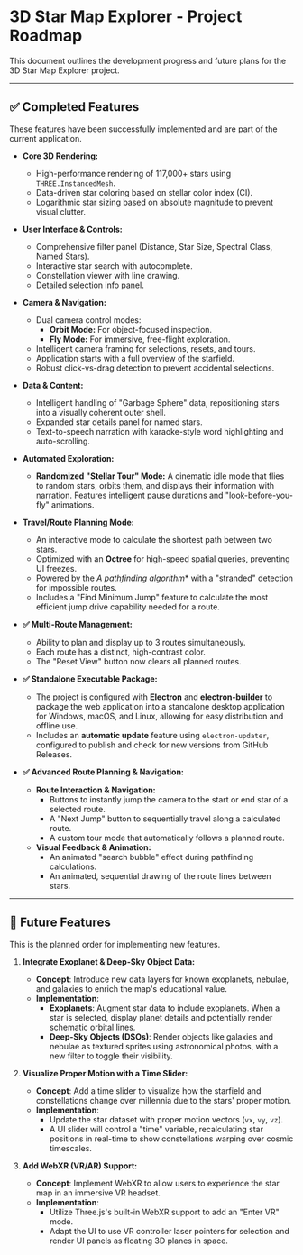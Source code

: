 # 3D Star Map Explorer - Project Roadmap

This document outlines the development progress and future plans for the 3D Star Map Explorer project.

---

## ✅ Completed Features

These features have been successfully implemented and are part of the current application.

- **Core 3D Rendering:**
  - High-performance rendering of 117,000+ stars using `THREE.InstancedMesh`.
  - Data-driven star coloring based on stellar color index (CI).
  - Logarithmic star sizing based on absolute magnitude to prevent visual clutter.

- **User Interface & Controls:**
  - Comprehensive filter panel (Distance, Star Size, Spectral Class, Named Stars).
  - Interactive star search with autocomplete.
  - Constellation viewer with line drawing.
  - Detailed selection info panel.

- **Camera & Navigation:**
  - Dual camera control modes:
    - **Orbit Mode:** For object-focused inspection.
    - **Fly Mode:** For immersive, free-flight exploration.
  - Intelligent camera framing for selections, resets, and tours.
  - Application starts with a full overview of the starfield.
  - Robust click-vs-drag detection to prevent accidental selections.

- **Data & Content:**
  - Intelligent handling of "Garbage Sphere" data, repositioning stars into a visually coherent outer shell.
  - Expanded star details panel for named stars.
  - Text-to-speech narration with karaoke-style word highlighting and auto-scrolling.

- **Automated Exploration:**
  - **Randomized "Stellar Tour" Mode:** A cinematic idle mode that flies to random stars, orbits them, and displays their information with narration. Features intelligent pause durations and "look-before-you-fly" animations.

- **Travel/Route Planning Mode:**
  - An interactive mode to calculate the shortest path between two stars.
  - Optimized with an **Octree** for high-speed spatial queries, preventing UI freezes.
  - Powered by the **A* pathfinding algorithm** with a "stranded" detection for impossible routes.
  - Includes a "Find Minimum Jump" feature to calculate the most efficient jump drive capability needed for a route.

- **✅ Multi-Route Management:**
  - Ability to plan and display up to 3 routes simultaneously.
  - Each route has a distinct, high-contrast color.
  - The "Reset View" button now clears all planned routes.

- **✅ Standalone Executable Package:**
  - The project is configured with **Electron** and **electron-builder** to package the web application into a standalone desktop application for Windows, macOS, and Linux, allowing for easy distribution and offline use.
  - Includes an **automatic update** feature using `electron-updater`, configured to publish and check for new versions from GitHub Releases.

- **✅ Advanced Route Planning & Navigation:**
    - **Route Interaction & Navigation:**
        - Buttons to instantly jump the camera to the start or end star of a selected route.
        - A "Next Jump" button to sequentially travel along a calculated route.
        - A custom tour mode that automatically follows a planned route.
    - **Visual Feedback & Animation:**
        - An animated "search bubble" effect during pathfinding calculations.
        - An animated, sequential drawing of the route lines between stars.

---

## 🚀 Future Features

This is the planned order for implementing new features.

1.  **Integrate Exoplanet & Deep-Sky Object Data:**
    - **Concept**: Introduce new data layers for known exoplanets, nebulae, and galaxies to enrich the map's educational value.
    - **Implementation**:
        - **Exoplanets**: Augment star data to include exoplanets. When a star is selected, display planet details and potentially render schematic orbital lines.
        - **Deep-Sky Objects (DSOs)**: Render objects like galaxies and nebulae as textured sprites using astronomical photos, with a new filter to toggle their visibility.

2.  **Visualize Proper Motion with a Time Slider:**
    - **Concept**: Add a time slider to visualize how the starfield and constellations change over millennia due to the stars' proper motion.
    - **Implementation**:
        - Update the star dataset with proper motion vectors (`vx`, `vy`, `vz`).
        - A UI slider will control a "time" variable, recalculating star positions in real-time to show constellations warping over cosmic timescales.

3.  **Add WebXR (VR/AR) Support:**
    - **Concept**: Implement WebXR to allow users to experience the star map in an immersive VR headset.
    - **Implementation**:
        - Utilize Three.js's built-in WebXR support to add an "Enter VR" mode.
        - Adapt the UI to use VR controller laser pointers for selection and render UI panels as floating 3D planes in space.